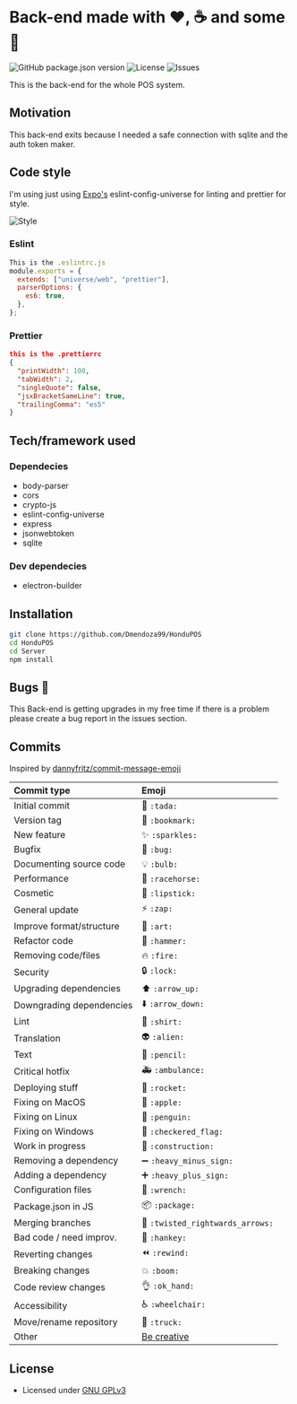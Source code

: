 # Back-end made with ❤, ☕ and some 🍺

![GitHub package.json version](https://img.shields.io/github/package-json/v/dmendoza99/HonduPOS) ![License](https://img.shields.io/github/license/Dmendoza99/HonduPOS.svg) ![Issues](https://img.shields.io/github/issues/Dmendoza99/HonduPOS.svg)

This is the back-end for the whole POS system.

## Motivation

This back-end exits because I needed a safe connection with sqlite and the auth token maker.

## Code style

I'm using just using [Expo's](https://github.com/expo) eslint-config-universe for linting and prettier for style.

![Style](https://img.shields.io/badge/Coding_Style-eslint--config--unverse-blue.svg)

### Eslint

```js
This is the .eslintrc.js
module.exports = {
  extends: ["universe/web", "prettier"],
  parserOptions: {
    es6: true,
  },
};
```

### Prettier

```json
this is the .prettierrc
{
  "printWidth": 100,
  "tabWidth": 2,
  "singleQuote": false,
  "jsxBracketSameLine": true,
  "trailingComma": "es5"
}
```

## Tech/framework used

### Dependecies

- body-parser
- cors
- crypto-js
- eslint-config-universe
- express
- jsonwebtoken
- sqlite

### Dev dependecies

- electron-builder

## Installation

```bash
git clone https://github.com/Dmendoza99/HonduPOS
cd HonduPOS
cd Server
npm install
```

## Bugs 🐛

This Back-end is getting upgrades in my free time if there is a problem please create a bug report in the issues section.

## Commits

Inspired by [dannyfritz/commit-message-emoji](https://github.com/dannyfritz/commit-message-emoji)

| Commit type              | Emoji                                                     |
| :----------------------- | :-------------------------------------------------------- |
| Initial commit           | :tada: `:tada:`                                           |
| Version tag              | :bookmark: `:bookmark:`                                   |
| New feature              | :sparkles: `:sparkles:`                                   |
| Bugfix                   | :bug: `:bug:`                                             |
| Documenting source code  | :bulb: `:bulb:`                                           |
| Performance              | :racehorse: `:racehorse:`                                 |
| Cosmetic                 | :lipstick: `:lipstick:`                                   |
| General update           | :zap: `:zap:`                                             |
| Improve format/structure | :art: `:art:`                                             |
| Refactor code            | :hammer: `:hammer:`                                       |
| Removing code/files      | :fire: `:fire:`                                           |
| Security                 | :lock: `:lock:`                                           |
| Upgrading dependencies   | :arrow_up: `:arrow_up:`                                   |
| Downgrading dependencies | :arrow_down: `:arrow_down:`                               |
| Lint                     | :shirt: `:shirt:`                                         |
| Translation              | :alien: `:alien:`                                         |
| Text                     | :pencil: `:pencil:`                                       |
| Critical hotfix          | :ambulance: `:ambulance:`                                 |
| Deploying stuff          | :rocket: `:rocket:`                                       |
| Fixing on MacOS          | :apple: `:apple:`                                         |
| Fixing on Linux          | :penguin: `:penguin:`                                     |
| Fixing on Windows        | :checkered_flag: `:checkered_flag:`                       |
| Work in progress         | :construction: `:construction:`                           |
| Removing a dependency    | :heavy_minus_sign: `:heavy_minus_sign:`                   |
| Adding a dependency      | :heavy_plus_sign: `:heavy_plus_sign:`                     |
| Configuration files      | :wrench: `:wrench:`                                       |
| Package.json in JS       | :package: `:package:`                                     |
| Merging branches         | :twisted_rightwards_arrows: `:twisted_rightwards_arrows:` |
| Bad code / need improv.  | :hankey: `:hankey:`                                       |
| Reverting changes        | :rewind: `:rewind:`                                       |
| Breaking changes         | :boom: `:boom:`                                           |
| Code review changes      | :ok_hand: `:ok_hand:`                                     |
| Accessibility            | :wheelchair: `:wheelchair:`                               |
| Move/rename repository   | :truck: `:truck:`                                         |
| Other                    | [Be creative](http://www.emoji-cheat-sheet.com/)          |

## License

- Licensed under [GNU GPLv3](https://github.com/Dmendoza99/HonduPOS/blob/master/LICENSE)
